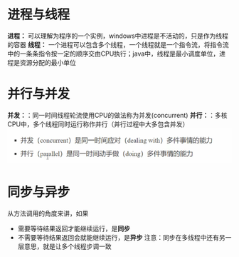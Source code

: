 # 进程与线程
**进程：** 可以理解为程序的一个实例，windows中进程是不活动的，只是作为线程的容器
**线程：** 一个进程可以包含多个线程，一个线程就是一个指令流，将指令流中的一条条指令按一定的顺序交由CPU执行；java中，线程是最小调度单位，进程是资源分配的最小单位
# 并行与并发
**并发：**：同一时间线程轮流使用CPU的做法称为并发(concurrent)
**并行：**：多核CPU中，多个线程同时运行称作并行（并行过程中大多包含并发）
![](assets/1.基础概念/image-20230707220355998.png)

# 同步与异步
从方法调用的角度来讲，如果
+ 需要等待结果返回才能继续运行，是**同步**
+ 不需要等待结果返回会就能继续运行，是**异步**
注意：同步在多线程中还有另一层意思，就是让多个线程步调一致